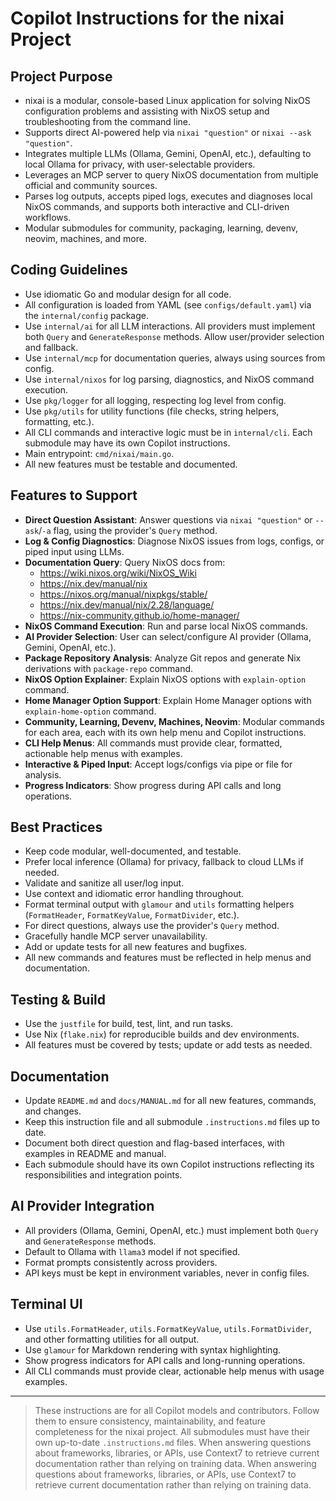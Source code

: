# Copilot Instructions for the nixai Project

## Project Purpose
- nixai is a modular, console-based Linux application for solving NixOS configuration problems and assisting with NixOS setup and troubleshooting from the command line.
- Supports direct AI-powered help via `nixai "question"` or `nixai --ask "question"`.
- Integrates multiple LLMs (Ollama, Gemini, OpenAI, etc.), defaulting to local Ollama for privacy, with user-selectable providers.
- Leverages an MCP server to query NixOS documentation from multiple official and community sources.
- Parses log outputs, accepts piped logs, executes and diagnoses local NixOS commands, and supports both interactive and CLI-driven workflows.
- Modular submodules for community, packaging, learning, devenv, neovim, machines, and more.

## Coding Guidelines
- Use idiomatic Go and modular design for all code.
- All configuration is loaded from YAML (see `configs/default.yaml`) via the `internal/config` package.
- Use `internal/ai` for all LLM interactions. All providers must implement both `Query` and `GenerateResponse` methods. Allow user/provider selection and fallback.
- Use `internal/mcp` for documentation queries, always using sources from config.
- Use `internal/nixos` for log parsing, diagnostics, and NixOS command execution.
- Use `pkg/logger` for all logging, respecting log level from config.
- Use `pkg/utils` for utility functions (file checks, string helpers, formatting, etc.).
- All CLI commands and interactive logic must be in `internal/cli`. Each submodule may have its own Copilot instructions.
- Main entrypoint: `cmd/nixai/main.go`.
- All new features must be testable and documented.

## Features to Support
- **Direct Question Assistant**: Answer questions via `nixai "question"` or `--ask`/`-a` flag, using the provider's `Query` method.
- **Log & Config Diagnostics**: Diagnose NixOS issues from logs, configs, or piped input using LLMs.
- **Documentation Query**: Query NixOS docs from:
  - https://wiki.nixos.org/wiki/NixOS_Wiki
  - https://nix.dev/manual/nix
  - https://nixos.org/manual/nixpkgs/stable/
  - https://nix.dev/manual/nix/2.28/language/
  - https://nix-community.github.io/home-manager/
- **NixOS Command Execution**: Run and parse local NixOS commands.
- **AI Provider Selection**: User can select/configure AI provider (Ollama, Gemini, OpenAI, etc.).
- **Package Repository Analysis**: Analyze Git repos and generate Nix derivations with `package-repo` command.
- **NixOS Option Explainer**: Explain NixOS options with `explain-option` command.
- **Home Manager Option Support**: Explain Home Manager options with `explain-home-option` command.
- **Community, Learning, Devenv, Machines, Neovim**: Modular commands for each area, each with its own help menu and Copilot instructions.
- **CLI Help Menus**: All commands must provide clear, formatted, actionable help menus with examples.
- **Interactive & Piped Input**: Accept logs/configs via pipe or file for analysis.
- **Progress Indicators**: Show progress during API calls and long operations.

## Best Practices
- Keep code modular, well-documented, and testable.
- Prefer local inference (Ollama) for privacy, fallback to cloud LLMs if needed.
- Validate and sanitize all user/log input.
- Use context and idiomatic error handling throughout.
- Format terminal output with `glamour` and `utils` formatting helpers (`FormatHeader`, `FormatKeyValue`, `FormatDivider`, etc.).
- For direct questions, always use the provider's `Query` method.
- Gracefully handle MCP server unavailability.
- Add or update tests for all new features and bugfixes.
- All new commands and features must be reflected in help menus and documentation.

## Testing & Build
- Use the `justfile` for build, test, lint, and run tasks.
- Use Nix (`flake.nix`) for reproducible builds and dev environments.
- All features must be covered by tests; update or add tests as needed.

## Documentation
- Update `README.md` and `docs/MANUAL.md` for all new features, commands, and changes.
- Keep this instruction file and all submodule `.instructions.md` files up to date.
- Document both direct question and flag-based interfaces, with examples in README and manual.
- Each submodule should have its own Copilot instructions reflecting its responsibilities and integration points.

## AI Provider Integration
- All providers (Ollama, Gemini, OpenAI, etc.) must implement both `Query` and `GenerateResponse` methods.
- Default to Ollama with `llama3` model if not specified.
- Format prompts consistently across providers.
- API keys must be kept in environment variables, never in config files.

## Terminal UI
- Use `utils.FormatHeader`, `utils.FormatKeyValue`, `utils.FormatDivider`, and other formatting utilities for all output.
- Use `glamour` for Markdown rendering with syntax highlighting.
- Show progress indicators for API calls and long-running operations.
- All CLI commands must provide clear, actionable help menus with usage examples.

---

> These instructions are for all Copilot models and contributors. Follow them to ensure consistency, maintainability, and feature completeness for the nixai project. All submodules must have their own up-to-date `.instructions.md` files. When answering questions about frameworks, libraries, or APIs, use Context7 to retrieve current documentation rather than relying on training data.
When answering questions about frameworks, libraries, or APIs, use Context7 to retrieve current documentation rather than relying on training data.
